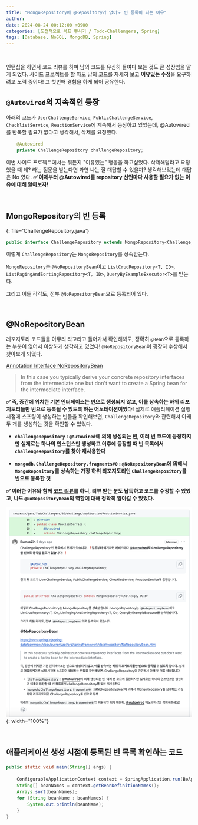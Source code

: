 ```yaml
---
title: "MongoRepository에 @Repository가 없어도 빈 등록이 되는 이유"
author:
date: 2024-08-24 00:12:00 +0900
categories: [도전적으로 목표 뿌시기 / Todo-Challengers, Spring]
tags: [Database, NoSQL, MongoDB, Spring]
---
```


<br>

인턴십을 하면서 코드 리뷰를 하며 남의 코드를 유심히 들여다 보는 것도 큰 성장임을 알게 되었다. 사이드 프로젝트를 할 때도 남의 코드를 자세히 보고 **이유있는 수정**을 요구하려고 노력 중이다! 그 첫번째 경험을 하게 되어 공유한다.

## **`@Autowired`의 지속적인 등장**

아래의 코드가 `UserChallengeService`, `PublicChallengeService`, `ChecklistService`, `ReactionService`에 계속해서 등장하고 있었는데, @Autowired를 반복할 필요가 없다고 생각해서, 삭제를 요청했다.

```java
    @Autowired
    private ChallengeRepository challengeRepository;
```

이번 사이드 프로젝트에서는 뭐든지 "이유있는" 행동을 하고싶었다. 삭제해달라고 요청했을 때 왜? 라는 질문을 받는다면 과연 나는 잘 대답할 수 있을까? 생각해보았는데 대답은 No 였다. **✅ 이제부터 @Autowired를 repository 선언마다 사용할 필요가 없는 이유에 대해 알아보자!**

<br>

## **MongoRepository의 빈 등록**

{: file='ChallengeRepository.java'}

```java
public interface ChallengeRepository extends MongoRepository<Challenge, UUID>
```

이렇게 `ChallengeRepository`는 `MongoRepository`를 상속받는다.

`MongoRepository`는 `@NoRepositoryBean`이고 `ListCrudRepository<T, ID>`, `ListPagingAndSortingRepository<T, ID>`, `QueryByExampleExecutor<T>`를 받는다.

그리고 이들 각각도, 전부 `@NoRepositoryBean`으로 등록되어 있다.

<br>

## **@NoRepositoryBean**

레포지토리 코드들을 아무리 타고타고 들어가서 확인해봐도, 정확히 `@Bean`으로 등록하는 부분이 없어서 이상하게 생각하고 있었다! `@NoRepositoryBean`이 굉장히 수상해서 찾아보게 되었다.

[Annotation Interface NoRepositoryBean](https://docs.spring.io/spring-data/commons/docs/current/api/org/springframework/data/repository/NoRepositoryBean.html)

> In this case you typically derive your concrete repository interfaces from the intermediate one but don't want to create a Spring bean for the intermediate interface.

**✅ 즉, 중간에 위치한 기본 인터페이스는 빈으로 생성되지 않고, 이를 상속하는 하위 리포지토리들만 빈으로 등록될 수 있도록 하는 어노테이션이었다!** 실제로 애플리케이션 실행 시점에 스프링이 생성하는 빈들을 확인해보면, `ChallengeRepository`와 관련해서 아래 두 개를 생성하는 것을 확인할 수 있었다.

- **`challengeRepository` : `@Autowired`에 의해 생성되는 빈, 여러 번 코드에 등장하지만 실제로는 하나의 인스턴스만 생성하고 이후에 등장할 때 빈 목록에서 `challengeRepository`를 찾아 재사용한다**

- **`mongodb.ChallengeRepository.fragments#0` : `@NoRepositoryBean`에 의해서 `MongoRepository`를 상속하는 가장 하위 리포지토리인 `ChallengeRepository`를 빈으로 등록한 것**

**✅ 이러한 이유와 함께 [코드 리뷰](https://github.com/TodoChallengers/TodoChallengers-BE/pull/15#discussion_r1729794846)를 하니, 리뷰 받는 분도 납득하고 코드를 수정할 수 있었고, 나도 `@NoRepositoryBean`의 역할에 대해 정확히 알아갈 수 있었다.**

![Untitled](/assets/img/240824-1.png){: width="100%"}

<br>

## **애플리케이션 생성 시점에 등록된 빈 목록 확인하는 코드**

```java
public static void main(String[] args) {

    ConfigurableApplicationContext context = SpringApplication.run(BeApplication.class, args);
    String[] beanNames = context.getBeanDefinitionNames();
    Arrays.sort(beanNames);
    for (String beanName : beanNames) {
        System.out.println(beanName);
    }
}
```

<br>
<br>

<script src="https://utteranc.es/client.js"
        repo="RumosZin/rumoszin.github.io"
        issue-term="pathname"
        theme="github-light"
        crossorigin="anonymous"
        async>
</script>

